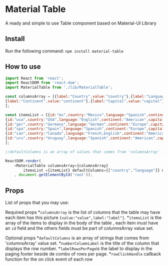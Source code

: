 # Material Table

A ready and simple to use Table component based on Material-UI Library

## Install
Run the following command:
`npm install material-table`

## How to use

```javascript
import React from 'react';
import ReactDOM from 'react-dom';
import MaterialTable from './lib/MaterialTable';

const columnsArray = [{label:"Country",value:"country"},{label:"Language",value:"language"},
{label:"Continent",value:"continent"},{label:"Capital",value:"capital"}
];

const itemsList = [{id:"mx",country:"Mexico",language:"Spanish",continent:"American",capital:"Mexico City"},
{id:"usa",country:"USA",language:"English",continent:"American",capital:"Washington DC"},
{id:"ger",country:"Germany",language:"German",continent:"Europe",capital:"Berlin"},
{id:"spa",country:"Spain",language:"Spanish",continent:"Europe",capital:"Madrid"},
{id:"can",country:"Canada",language:"French,English",continent:"American",capital:"Ottawa"},
{id:"uru",country:"Uruguay",language:"Spanish",continent:"American",capital:"Montevideo"},
];  

//defaultColumns is an array of values that comes from 'columnsArray' list

ReactDOM.render( 
    <MaterialTable columnsArray={columnsArray}
        itemsList ={itemList} defaultColumns={["country","language"]} numberColumnLabel={"#"} />
    , document.getElementById('root'));
```

## Props
List of props that you may use:

Required props
*`columnsArray` is the list of columns that the table may have each item has this picture `{value:"value",label:"label"}`.
*`itemsList` is the array of the items to display in the body of the table , each item must have an `id` field and the others fields must be part of columnsArray value set.

Optional props
*`defaultColumns` is an array of strings  that comes from 'columnsArray' value set.
*`numberColumnLabel` is the title of the column that displays the row number.
*`labelRowsPerPage`is the label to display in the paging footer beside de combo of rows per page.
*`rowClickHandle` callback function for the on click event of each row

